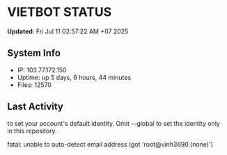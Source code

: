# VIETBOT STATUS
**Updated**: Fri Jul 11 02:57:22 AM +07 2025

## System Info
- IP: 103.77.172.150
- Uptime: up 5 days, 6 hours, 44 minutes
- Files: 12570

## Last Activity

to set your account's default identity.
Omit --global to set the identity only in this repository.

fatal: unable to auto-detect email address (got 'root@vinh3690.(none)')
